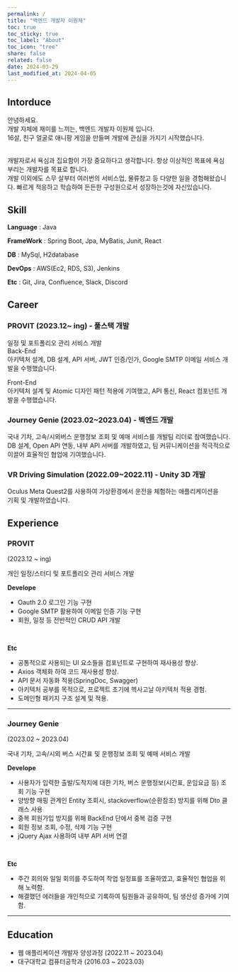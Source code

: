 ```yaml
---
permalink: /
title: "백엔드 개발자 이원제"
toc: true
toc_sticky: true
toc_label: "About"
toc_icon: "tree"
share: false
related: false
date: 2024-03-29
last_modified_at: 2024-04-05
---
```


<!-- Introduce -->

## Intorduce

안녕하세요.  
개발 자체에 재미를 느끼는, 백엔드 개발자 이원제 입니다.  
16살, 친구 얼굴로 애니팡 게임을 만들며 개발에 관심을 가지기 시작했습니다.

<br>
개발자로서 욕심과 집요함이 가장 중요하다고 생각합니다.  
항상 이상적인 목표에 욕심 부리는 개발자를 목표로 합니다.

<br>
개발 이외에도 스무 살부터 여러번의 서비스업, 물류창고 등 다양한 일을 경험해왔습니다.  
빠르게 적응하고 학습하여 든든한 구성원으로서 성장하는것에 자신있습니다.

<!-- Stack -->

## Skill

**Language** : Java

**FrameWork** : Spring Boot, Jpa, MyBatis, Junit, React

**DB** : MySql, H2database

**DevOps** : AWS(Ec2, RDS, S3), Jenkins

**Etc** : Git, Jira, Confluence, Slack, Discord

<!-- Career -->

## Career

### PROVIT (2023.12~ ing) - 풀스택 개발

일정 및 포트폴리오 관리 서비스 개발  
Back-End  
아키텍처 설계, DB 설계, API 서버, JWT 인증/인가, Google SMTP 이메일 서비스 개발을 수행했습니다.

Front-End  
아키텍처 설계 및 Atomic 디자인 패턴 적용에 기여했고,
API 통신, React 컴포넌트 개발을 수행했습니다.

### Journey Genie (2023.02~2023.04) - 벡엔드 개발

국내 기차, 고속/시외버스 운행정보 조회 및 예매 서비스를 개발팀 리더로 참여했습니다. DB 설계, Open API 연동, 내부 API 서버를 개발하였고, 팀 커뮤니케이션을 적극적으로 이끌어 효율적인 협업에 기여했습니다.

### VR Driving Simulation (2022.09~2022.11) - Unity 3D 개발

Oculus Meta Quest2를 사용하여 가상환경에서 운전을 체험하는 애플리케이션을  
기획 및 개발하였습니다.

<!-- Experience -->

## Experience

### PROVIT

(2023.12 ~ ing)

개인 일정/스터디 및 포트폴리오 관리 서비스 개발

**Develope**

- Oauth 2.0 로그인 기능 구현
- Google SMTP 활용하여 이메일 인증 기능 구현
- 회원, 일정 등 전반적인 CRUD API 개발

<br>

**Etc**

- 공통적으로 사용되는 UI 요소들을 컴포넌트로 구현하여 재사용성 향상.
- Axios 객체화 하여 코드 재사용성 향상.
- API 문서 자동화 적용(SpringDoc, Swagger)
- 아키텍처 공부를 목적으로, 프로젝트 초기에 헥사고날 아키텍처 적용 경험.
- 도메인형 패키지 구조 설계 및 적용.

---

### Journey Genie

(2023.02 ~ 2023.04)

국내 기차, 고속/시외 버스 시간표 및 운행정보 조회 및 예매 서비스 개발

**Develope**

- 사용자가 입력한 출발/도착지에 대한 기차, 버스 운행정보(시간표, 운임요금 등) 조회 기능 구현
- 양방향 매핑 관계인 Entity 조회시, stackoverflow(순환참조) 방지를 위해 Dto 클래스 사용
- 중복 회원가입 방지를 위해 BackEnd 단에서 중복 검증 구현
- 회원 정보 조회, 수정, 삭제 기능 구현
- jQuery Ajax 사용하여 내부 API 서버 연결

<br>

**Etc**

- 주간 회의와 일일 회의를 주도하여 작업 일정표를 조율하였고, 효율적인 협업을 위해 노력함.
- 해결했던 에러들을 개인적으로 기록하여 팀원들과 공유하여, 팀 생산성 증가에 기여함.

---

<!-- Activity -->

<!-- ## Activity -->

<!-- Education -->

## Education

- 웹 애플리케이션 개발자 양성과정 (2022.11 ~ 2023.04)
- 대구대학교 컴퓨터공학과 (2016.03 ~ 2023.03)
